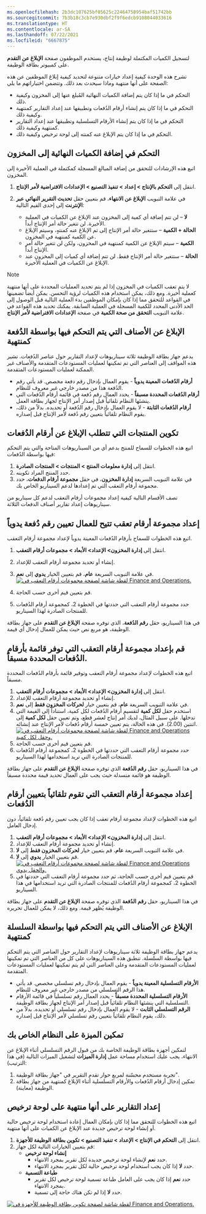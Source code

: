```yaml
---
ms.openlocfilehash: 2b3dc107625bf05625c22464758954baf51742bb
ms.sourcegitcommit: 7b3b18c3cb7e930dbf2f9f6edcb9108044033616
ms.translationtype: HT
ms.contentlocale: ar-SA
ms.lasthandoff: 07/22/2021
ms.locfileid: "6667875"
---
```

لتسجيل الكميات المكتملة لوظيفة إنتاج، يستخدم الموظفون صفحة **الإبلاغ عن التقدم** على كمبيوتر بطاقة الوظيفة. 

تشرح هذه الوحدة كيفية إعداد خيارات متنوعة لتحديد كيفية إبلاغ الموظفين عن هذه الصفحة على أنها منتهية وماذا سيحدث بعد ذلك. وتتضمن اختياراتهم ما يلي:

- التحكم في ما إذا كان يتم إضافة الكميات النهائية المُبلغ عنها إلى المخزون وكيفية ذلك.
- التحكم في ما إذا كان يتم إنشاء أرقام الدُفعات وتطبيقها عند إعداد التقارير كمنتهية وكيفية ذلك.
- التحكم في ما إذا كان يتم إنشاء الأرقام التسلسلية وتطبيقها عند إعداد التقارير كمنتهية وكيفية ذلك.
- التحكم في ما إذا كان يتم الإبلاغ عنه كمنته إلى لوحة ترخيص وكيفية ذلك.

## <a name="control-whether-finished-quantities-are-added-to-inventory"></a>التحكم في إضافة الكميات النهائية إلى المخزون

اتبع هذه الإرشادات للتحقق من إضافة المبالغ المسجلة كمكتملة في العملية الأخيرة إلى المخزون.

1.  انتقل إلى **التحكم بالإنتاج > إعداد > تنفيذ التصنيع > الإعدادات الافتراضية لأمر الإنتاج**.

2.  في علامة التبويب **الإبلاغ عن الانتهاء**، قم بتعيين حقل **تحديث التقرير النهائي عبر الإنترنت** إلى إحدى القيم التالية:

    - **لا** – لن تتم إضافة أي كمية إلى المخزون عند الإبلاغ عن الكميات في العملية الأخيرة. لن تتغير حالة أمر الإنتاج أبداً.
    - **الحالة + الكمية** – ستتغير حالة أمر الإنتاج إلى تم الإبلاغ عنه كمنتهٍ، وسيتم الإبلاغ عن الكمية كمنتهية في المخزون.
    - **الكمية** – سيتم الإبلاغ عن الكمية كمنتهية في المخزون، ولكن لن تتغير حالة أمر الإنتاج أبداً.
    - **الحالة** – ستتغير حالة أمر الإنتاج فقط. لن تتم إضافة أي كميات إلى المخزون عند الإبلاغ عن الكميات في العملية الأخيرة.


> [!NOTE]
> لا يتم تعقب الكميات في المخزون إذا لم يتم تحديد العمليات المحددة على أنها منتهية كعملية أخيرة. ومع ذلك، يمكن استخدام هذه الكميات لرؤية التحسن. يمكن أيضاً تضمينها في القواعد للتحقق مما إذا كان بإمكان الموظفين بدء العملية التالية قبل الوصول إلى الحد الأدنى المحدد للكمية المسجلة في العملية السابقة. يمكنك تحديد هذه القواعد في علامة التبويب **التحقق من صحة الكمية** في صفحة **الإعدادات الافتراضية لأمر الإنتاج**.



## <a name="report-batch-controlled-items-as-finished"></a>الإبلاغ عن الأصناف التي يتم التحكم فيها بواسطة الدُفعة كمنتهية

يدعم جهاز بطاقة الوظيفة ثلاثة سيناريوهات لإعداد التقارير حول عناصر الدُفعات. تشير هذه المواقف إلى العناصر التي تم تمكينها لعمليات المستودعات المتقدمة والأصناف غير الممكنة لعمليات المستودعات المتقدمة.

- **أرقام الدُفعات المعينة يدوياً** - يقوم العمال بإدخال رقم دفعة مخصص. قد يأتي رقم الدُفعة هذا من مصدر خارجي غير معروف للنظام.
- **أرقام الدُفعات المحددة مسبقاً** - يحدد العمال رقم دُفعة في قائمة أرقام الدُفعات التي ينشئها النظام تلقائياً قبل إصدار أمر الإنتاج لجهاز بطاقة العمل.
- **أرقام الدُفعات الثابتة** - لا يقوم العمال بإدخال رقم الدُفعة أو تحديده. بدلاً من ذلك، يقوم النظام تلقائياً بتعيين رقم دُفعة لأمر الإنتاج قبل إصداره.

## <a name="configure-products-that-require-batch-number-reporting"></a>تكوين المنتجات التي تتطلب الإبلاغ عن أرقام الدُفعات

اتبع هذه الخطوات للسماح للمنتج بدعم أي من السيناريوهات المتاحة والتي يتم التحكم فيها بواسطة الدُفعات:

1.  انتقل إلى **إدارة معلومات المنتج > المنتجات > المنتجات الصادرة**.
2.  حدد المنتج المراد تكوينه.
3.  في علامة التبويب السريعة **إدارة المخزون**، في حقل **مجموعة أرقام الدفعات**، حدد مجموعة أرقام التعقب التي تم إعدادها لدعم السيناريو الخاص بك.

تصف الأقسام التالية كيفية إعداد مجموعات أرقام التعقب لدعم كل سيناريو من سيناريوهات إعداد تقارير أصناف الدفعات الثلاثة.

## <a name="set-up-a-tracking-number-group-that-lets-workers-manually-assign-a-batch-number"></a>إعداد مجموعة أرقام تعقب تتيح للعمال تعيين رقم دُفعة يدوياً

اتبع هذه الخطوات للسماح بأرقام الدُفعات المعينة يدوياً لإعداد مجموعة أرقام التعقب.

1.  انتقل إلى **إدارة المخزون> الإعداد> الأبعاد > مجموعات أرقام التعقب**.

2.  إنشاء أو تحديد مجموعة أرقام التعقب للإعداد.

3.  في علامة التبويب السريعة **عام**، قم بتعيين الخيار **يدوي** إلى **نعم**.
    [![لقطة شاشة لصفحة مجموعات أرقام التعقب في Finance and Operations.](../media/manual-batch-ss.png)](../media/manual-batch-ss.png#lightbox)
4.  قم بتعيين قيم أخرى حسب الحاجة.
5.  حدد مجموعة أرقام التعقب التي حددتها في الخطوة 2، كمجموعة أرقام الدُفعات للمنتجات الصادرة لهذا السيناريو.

في هذا السيناريو، حقل **رقم الدُفعة**، الذي توفره صفحة **الإبلاغ عن التقدم** على جهاز بطاقة الوظيفة، هو مربع نص حيث يمكن للعمال إدخال أي قيمة.

## <a name="set-up-a-tracking-number-group-that-provides-a-list-of-predefined-batch-numbers"></a>قم بإعداد مجموعة أرقام التعقب التي توفر قائمة بأرقام الدُفعات المحددة مسبقاً.

اتبع هذه الخطوات لإعداد مجموعة أرقام التعقب وتوفير قائمة بأرقام الدُفعات المحددة مسبقاً.

1.  انتقل إلى **إدارة المخزون> الإعداد> الأبعاد > مجموعات أرقام التعقب**.
2.  إنشاء أو تحديد مجموعة أرقام التعقب للإعداد.
3.  في علامة التبويب السريعة **عام**، قم بتعيين خيار **لحركات المخزون فقط** إلى **نعم**.
4.  استخدم حقل **لكل كمية** لتقسيم أرقام الدُفعات لكل كمية، استناداً إلى القيمة التي تدخلها. على سبيل المثال، لديك أمر إنتاج لعشر قطع، وتم تعيين حقل **لكل كمية** إلى اثنتين (2.00). في هذه الحالة، يتم تعيين خمسة أرقام دُفعات لأمر الإنتاج عند إنشائه.
    [![لقطة شاشة لصفحة مجموعات أرقام التعقب في Finance and Operations وحقل لكل كمية.](../media/pre-definded-batch.png)](../media/pre-definded-batch.png#lightbox)
5.  قم بتعيين قيم أخرى حسب الحاجة.
6.  حدد مجموعة أرقام التعقب التي حددتها في الخطوة 2، كمجموعة أرقام الدُفعات للمنتجات الصادرة التي تريد استخدامها لهذا السيناريو.

في هذا السيناريو، حقل **رقم الدُفعة** الذي توفره صفحة **الإبلاغ عن التقدم** على جهاز بطاقة الوظيفة هو قائمة منسدلة حيث يجب على العمال تحديد قيمة محددة مسبقاً.

## <a name="set-up-a-tracking-number-group-that-automatically-assigns-batch-numbers"></a>إعداد مجموعة أرقام التعقب التي تقوم تلقائياً بتعيين أرقام الدُفعات

اتبع هذه الخطوات لإعداد مجموعة أرقام تعقب إذا كان يجب تعيين رقم دُفعة تلقائياً، دون إدخال العامل. 

1.  انتقل إلى **إدارة المخزون> الإعداد> الأبعاد > مجموعات أرقام التعقب**.
2.  إنشاء أو تحديد مجموعة أرقام التعقب للإعداد.
3.  في علامة التبويب السريعة **عام**، قم بتعيين خيار **لحركات المخزون فقط** إلى **لا**.
4.  قم بتعيين الخيار **يدوي** إلى **لا**.
    [![لقطة شاشة لصفحة مجموعات أرقام التعقب في Finance and Operations والحقل يدوي.](../media/auto-batch-ss.png)](../media/auto-batch-ss.png#lightbox)
5.  قم بتعيين قيم أخرى حسب الحاجة، ثم حدد مجموعة أرقام التعقب التي حددتها في الخطوة 2، كمجموعة أرقام الدُفعات للمنتجات الصادرة التي تريد استخدامها في هذا السيناريو.

في هذا السيناريو، حقل **رقم الدُفعة** الذي توفره صفحة **الإبلاغ عن التقدم** على جهاز بطاقة الوظيفة يُظهر قيمة. ومع ذلك، لا يمكن للعمال تحريره.

## <a name="report-serial-controlled-items-as-finished"></a>الإبلاغ عن الأصناف التي يتم التحكم فيها بواسطة السلسلة كمنتهية

يدعم جهاز بطاقة الوظيفة ثلاثة سيناريوهات لإعداد التقارير حول العناصر التي يتم التحكم فيها بواسطة السلسلة. تنطبق هذه السيناريوهات على كل من العناصر التي تم تمكينها لعمليات المستودعات المتقدمة وعلى العناصر التي لم يتم تمكينها لعمليات المستودعات المتقدمة.

- **الأرقام التسلسلية المعينة يدوياً** - يقوم العمال بإدخال رقم تسلسلي مخصص. قد يأتي هذا الرقم التسلسلي من مصدر خارجي غير معروف للنظام.
- **الأرقام التسلسلية المحددة مسبقاً** - يحدد العمال رقم تسلسلياً في قائمة الأرقام التسلسلية التي ينشئها النظام تلقائياً قبل إصدار أمر الإنتاج لجهاز بطاقة الوظيفة.
- **الرقم التسلسلي الثابت** - لا يقوم العمال بإدخال رقم تسلسلي أو تحديده. بدلاً من ذلك، يقوم النظام تلقائياً بتعيين رقم تسلسلي لأمر الإنتاج قبل إصداره.

## <a name="enable-the-feature-on-your-system"></a>تمكين الميزة على النظام الخاص بك
لتمكين أجهزة بطاقة الوظيفة الخاصة بك من قبول الرقم التسلسلي أثناء الإبلاغ عن الانتهاء، يجب عليك استخدام مساحة عمل **إدارة الميزات** لتشغيل الميزات التالية (في هذا الترتيب):

1.  تجربة مستخدم محسّنة لمربع حوار تقدم التقرير في "جهاز بطاقة الوظيفة".
2.  تمكين إدخال أرقام الدُفعات والأرقام التسلسلية أثناء الإبلاغ كمنتهية من جهاز بطاقة الوظيفة (معاينة).

## <a name="set-up-reporting-as-finished-to-a-license-plate"></a>إعداد التقارير على أنها منتهية على لوحة ترخيص

اتبع هذه الخطوات للتحقق مما إذا كان بإمكان العمال إعادة استخدام لوحة ترخيص حالية أو إنشاء لوحة ترخيص جديدة عند الإبلاغ عن الكميات على أنها منتهية.

1.  انتقل إلى **التحكم في الإنتاج > الإعداد > تنفيذ التصنيع > تكوين بطاقة الوظيفة للأجهزة**.
2.  قم بتعيين الخيارات التالية لكل جهاز:
    - **إنشاء لوحة ترخيص** 
        - حدد **نعم** لإنشاء لوحة ترخيص جديدة لكل تقرير بمجرد الانتهاء. 
        - حدد **لا** إذا كان يجب استخدام لوحة ترخيص حالية لكل تقرير بمجرد الانتهاء.
    - **طباعة التسمية** 
        - حدد **نعم** إذا كان يجب على العامل طباعة تسمية لوحة ترخيص لكل تقرير بمجرد الانتهاء. 
        - حدد **لا** إذا لم تكن هناك حاجة إلى تسمية.

 [![لقطة شاشة لصفحة تكوين بطاقة الوظيفة للأجهزة في Finance and Operations.](../media/license-plate-enable-ss.png)](../media/license-plate-enable-ss.png#lightbox)
